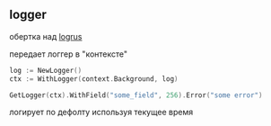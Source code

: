 ## logger
обертка над [logrus](https://github.com/sirupsen/logrus)

передает логгер в "контексте"

```go
log := NewLogger()
ctx := WithLogger(context.Background, log) 
```

```go
GetLogger(ctx).WithField("some_field", 256).Error("some error")
```

логирует по дефолту используя текущее время

